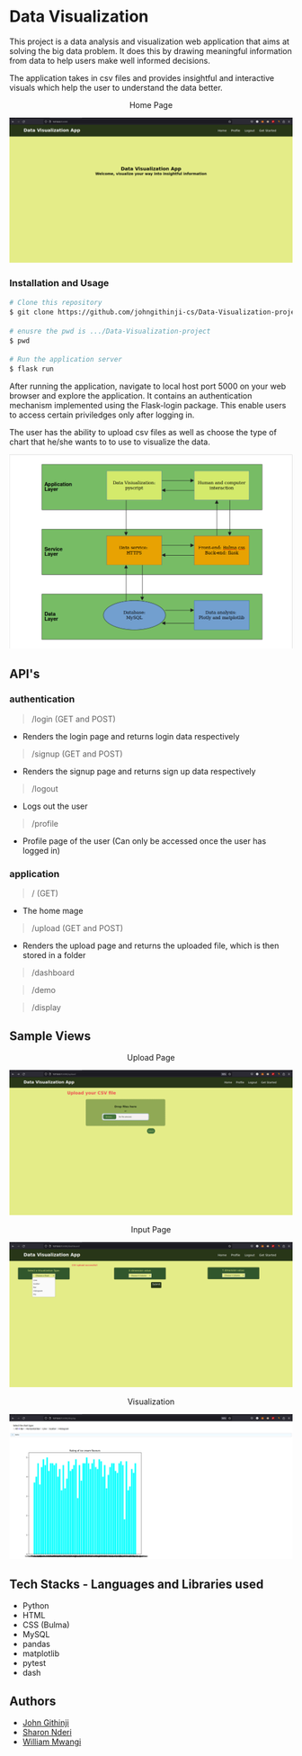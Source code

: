 # Data Visualization
This project is a data analysis and visualization web application that aims at solving the big data problem.
It does this by drawing meaningful information from data to help users make well informed decisions.

The application takes in csv files and provides insightful and interactive visuals which help the user to  understand the data better.

<p align="center">
Home Page
</p>

![home](https://github.com/johngithinji-cs/Data-Visualization-project/blob/main/app/static/README/home.png)


### Installation and Usage
```bash
# Clone this repository
$ git clone https://github.com/johngithinji-cs/Data-Visualization-project.git`

# enusre the pwd is .../Data-Visualization-project
$ pwd

# Run the application server
$ flask run
```

After running the application, navigate to local host port 5000 on your web browser and explore the application.
It contains an authentication mechanism implemented using the Flask-login package. This enable users to access 
certain priviledges only after logging in.

The user has the ability to upload csv files as well as choose the type of chart that he/she wants to to use 
to visualize the data.

![architecture](https://github.com/johngithinji-cs/Data-Visualization-project/blob/main/app/static/README/architecture.png)

## API's
### authentication
> /login (GET and POST)
- Renders the login page and returns login data respectively

> /signup (GET and POST)
- Renders the signup page and returns sign up data respectively

> /logout
- Logs out the user

> /profile
- Profile page of the user (Can only be accessed once the user has logged in)

### application
> / (GET)
- The home mage

> /upload (GET and POST)
- Renders the upload page and returns the uploaded file, which is then stored in a folder

> /dashboard

> /demo

> /display

## Sample Views

<p align="center">
Upload Page
</p>

![input](https://github.com/johngithinji-cs/Data-Visualization-project/blob/main/app/static/README/upload.png)

<p align="center">
Input Page
</p>

![input](https://github.com/johngithinji-cs/Data-Visualization-project/blob/main/app/static/README/input.png)

<p align="center">
Visualization
</p>

![bar](https://github.com/johngithinji-cs/Data-Visualization-project/blob/main/app/static/README/bar.png)

## Tech Stacks - Languages and Libraries used
- Python
- HTML
- CSS (Bulma)
- MySQL
- pandas
- matplotlib
- pytest
- dash

## Authors
- [John Githinji](./https://github.com/johngithinji-cs)
- [Sharon Nderi](./https://github.com/SNderi)
- [William Mwangi](./https://github.com/william-4)
